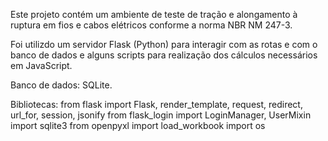Este projeto contém um ambiente de teste de tração e alongamento à ruptura em fios e cabos elétricos conforme a norma NBR NM 247-3.

Foi utilizdo um servidor Flask (Python) para interagir com as rotas e com o banco de dados e alguns scripts para realização dos cálculos necessários em JavaScript.

Banco de dados: SQLite.

Bibliotecas:
from flask import Flask, render_template, request, redirect, url_for, session, jsonify
from flask_login import LoginManager, UserMixin
import sqlite3
from openpyxl import load_workbook
import os
